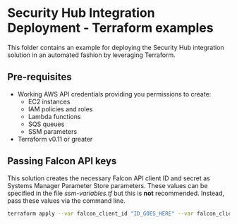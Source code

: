 # Security Hub Integration Deployment - Terraform examples
This folder contains an example for deploying the Security Hub integration solution in an automated fashion by leveraging Terraform.

## Pre-requisites
+ Working AWS API credentials providing you permissions to create:
    - EC2 instances
    - IAM policies and roles
    - Lambda functions
    - SQS queues
    - SSM parameters
+ Terraform v0.11 or greater

## Passing Falcon API keys
This solution creates the necessary Falcon API client ID and secret as Systems Manager Parameter Store parameters. These values can be specified in the file _ssm-variables.tf_ but this is **not** recommended. Instead, pass these values via the command line.

```bash
terraform apply --var falcon_client_id "ID_GOES_HERE" --var falcon_client_secret "SECRET_GOES_HERE"
```